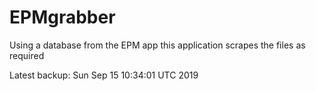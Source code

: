 # EPMgrabber
Using a database from the EPM app this application scrapes the files as required


Latest backup: Sun Sep 15 10:34:01 UTC 2019
